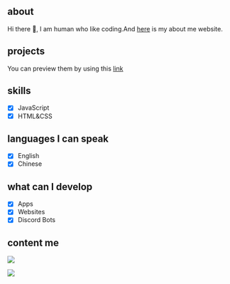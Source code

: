 ## about
Hi there 👋,  I am human who like coding.And [here](https://hellophone.tk/) is my about me website. 

## projects
You can preview them by using this [link](https://hello1234316.github.io/work/)

## skills

- [x] JavaScript
- [x] HTML&CSS

## languages I can speak

- [x] English 
- [x] Chinese

## what can I develop
- [x] Apps
- [x] Websites
- [x] Discord Bots

## content me
<p align="left"> 
    <a href="https://discord.gg/CNzNZSbkMa" target="_blank"> <img src="https://img.icons8.com/color/48/000000/discord.png"/> </a>
    
</p>

[![](https://metrics.lecoq.io/hello1234316)](https://github.com/hello1234316)
